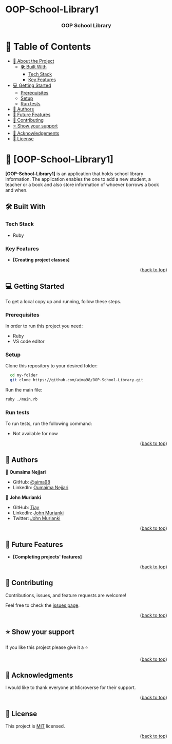 # OOP-School-Library1

<a name="readme-top"></a>

<div align="center">
  <h3><b>OOP School Library</b></h3>
</div>

<!-- TABLE OF CONTENTS -->

# 📗 Table of Contents

- [📖 About the Project](#about-project)
  - [🛠 Built With](#built-with)
    - [Tech Stack](#tech-stack)
    - [Key Features](#key-features)
- [💻 Getting Started](#getting-started)
  - [Prerequisites](#prerequisites)
  - [Setup](#setup)
  - [Run tests](#run-tests)
- [👥 Authors](#authors)
- [🔭 Future Features](#future-features)
- [🤝 Contributing](#contributing)
- [⭐️ Show your support](#support)
- [🙏 Acknowledgements](#acknowledgements)
- [📝 License](#license)

<!-- PROJECT DESCRIPTION -->

# 📖 [OOP-School-Library1] <a name="about-project"></a>

**[OOP-School-Library1]** is an application that holds school library information. The application enables the one to add a new student, a teacher or a book and also store information of whoever borrows a book and when.

## 🛠 Built With <a name="built-with"></a>

### Tech Stack <a name="tech-stack"></a>

- Ruby

<!-- Features -->

### Key Features <a name="key-features"></a>

- **[Creating project classes]**

<p align="right">(<a href="#readme-top">back to top</a>)</p>

<!-- GETTING STARTED -->

## 💻 Getting Started <a name="getting-started"></a>

To get a local copy up and running, follow these steps.

### Prerequisites
In order to run this project you need:

- Ruby
- VS code editor 

### Setup

Clone this repository to your desired folder:

```sh
  cd my-folder
  git clone https://github.com/aima98/OOP-School-Library.git
```

Run the main file:

```sh
ruby ./main.rb

```

### Run tests

To run tests, run the following command:

- Not available for now
<p align="right">(<a href="#readme-top">back to top</a>)</p>

<!-- AUTHORS -->

## 👥 Authors <a name="authors"></a>

👤 **Oumaima Nejjari**

- GitHub: [@aima98](https://github.com/aima98)
- LinkedIn: [Oumaima Nejjari](https://www.linkedin.com/in/oumaimanejjari)

👤 **John Murianki**

- GitHub: [Tjay](https://github.com/tjay1760)
- LinkedIn: [John Murianki](https://www.linkedin.com/in/john-murianki-thiongo/)
- Twitter: [John Murianki](https://https://twitter.com/TjayPod)

<p align="right">(<a href="#readme-top">back to top</a>)</p>

<!-- FUTURE FEATURES -->

## 🔭 Future Features <a name="future-features"></a>

- **[Completing projects' features]**

<p align="right">(<a href="#readme-top">back to top</a>)</p>

<!-- CONTRIBUTING -->

## 🤝 Contributing <a name="contributing"></a>

Contributions, issues, and feature requests are welcome!

Feel free to check the [issues page](https://github.com/aima98/OOP-School-Library/issues).

<p align="right">(<a href="#readme-top">back to top</a>)</p>

<!-- SUPPORT -->

## ⭐️ Show your support <a name="support"></a>

If you like this project please give it a ⭐️

<p align="right">(<a href="#readme-top">back to top</a>)</p>

<!-- ACKNOWLEDGEMENTS -->

## 🙏 Acknowledgments <a name="acknowledgements"></a>

I would like to thank everyone at Microverse for their support.

<p align="right">(<a href="#readme-top">back to top</a>)</p>

<!-- LICENSE -->

## 📝 License <a name="license"></a>

This project is [MIT](./LICENSE) licensed.

<p align="right">(<a href="#readme-top">back to top</a>)</p>